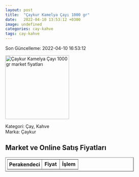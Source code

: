 ```yaml
---
layout: post
title:  "Çaykur Kamelya Çayı 1000 gr"
date:   2022-04-10 13:53:12 +0300
image: undefined
categories: cay-kahve
tags: cay-kahve
---
```


Son Güncelleme: 2022-04-10 16:53:12

<img src="undefined" width="200" alt="Çaykur Kamelya Çayı 1000 gr market fiyatları" />

Kategori: Çay, Kahve
<br />
Marka: Çaykur

<h2>Market ve Online Satış Fiyatları</h2>

<table border="1" style="padding: 5px;width:80%;">
  <tr>
    <td style="padding: 5px;"><strong>Perakendeci</strong></td>
    <td><strong>Fiyat</strong></td>
    <td><strong>İşlem</strong></td>
  </tr>
  
</table>
